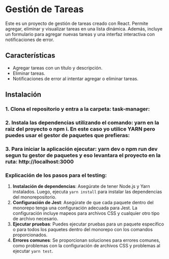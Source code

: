 # Gestión de Tareas

Este es un proyecto de gestión de tareas creado con React. Permite agregar, eliminar y visualizar tareas en una lista dinámica. Además, incluye un formulario para agregar nuevas tareas y una interfaz interactiva con notificaciones de error.

## Características

- Agregar tareas con un título y descripción.
- Eliminar tareas.
- Notificaciones de error al intentar agregar o eliminar tareas.

## Instalación

### 1. Clona el repositorio y entra a la carpeta: task-manager:
### 2. Instala las dependencias utilizando el comando: yarn en la raiz del proyecto o npm i. En este caso yo utilice YARN pero puedes usar el gestor de paquetes que prefieras:
### 3. Para iniciar la aplicación ejecutar: yarn dev o npm run dev segun tu gestor de paquetes y eso levantara el proyecto en la ruta: http://localhost:3000


### **Explicación de los pasos para el testing**:
1. **Instalación de dependencias**: Asegúrate de tener Node.js y Yarn instalados. Luego, ejecuta `yarn install` para instalar las dependencias del monorepositorio.
2. **Configuración de Jest**: Asegúrate de que cada paquete dentro del monorepo tenga una configuración adecuada para Jest. La configuración incluye mapeos para archivos CSS y cualquier otro tipo de archivo necesario.
3. **Ejecutar pruebas**: Puedes ejecutar pruebas para un paquete específico o para todos los paquetes dentro del monorepo con los comandos proporcionados.
4. **Errores comunes**: Se proporcionan soluciones para errores comunes, como problemas con la configuración de archivos CSS y problemas al ejecutar `yarn test`.


